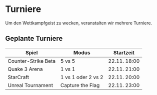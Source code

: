 # Turniere

Um den Wettkampfgeist zu wecken, veranstalten wir mehrere Turniere.

## Geplante Turniere

| Spiel               | Modus             | Startzeit    |
|---------------------|-------------------|--------------|
| Counter-Strike Beta | 5 vs 5            | 22.11. 18:00 |
| Quake 3 Arena       | 1 vs 1            | 22.11. 21:00 |
| StarCraft           | 1 vs 1 oder 2 vs 2| 22.11. 20:00 |
| Unreal Tournament   | Capture the Flag  | 22.11. 23:00 |

